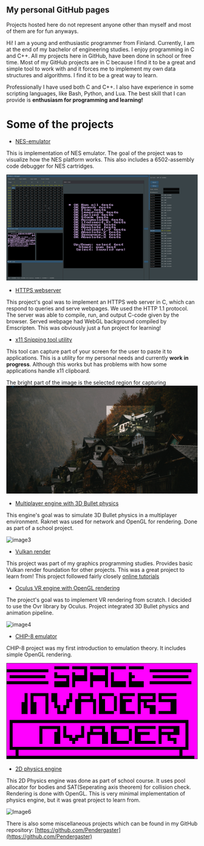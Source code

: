 ## My personal GitHub pages

Projects hosted here do not represent anyone other than myself and most of them are for fun anyways. 

Hi! I am a young and enthusiastic programmer from Finland. Currently, I am at the end of my bachelor of engineering studies. 
I enjoy programming in C and C++. All my projects here in GitHub, have been done in school or free time. 
Most of my GitHub projects are in C because I find it to be a great and simple tool to work with and it forces me to implement my own data structures and algorithms.
I find it to be a great way to learn.

Professionally I have used both C and C++. I also have experience in some scripting languages, like Bash, Python, and Lua.
The best skill that I can provide is **enthusiasm for programming and learning!**

# Some of the projects

- [NES-emulator](https://github.com/Pendergaster/nes-emu)

This is implementation of NES emulator. The goal of the project was to visualize how the NES platform works. This also includes a 6502-assembly code debugger for NES cartridges.

![image1](https://github.com/Pendergaster/nes-emu/raw/master/nesemudemo.png)

- [HTTPS webserver](https://github.com/Pendergaster/CWebDevAdventure)

This project's goal was to implement an HTTPS web server in C, which can respond to queries and serve webpages. We used the HTTP 1.1 protocol. The server was able to compile, run, and output C-code given by the browser. Served webpage had WebGL background compiled by Emscripten. This was obviously just a fun project for learning!

- [x11 Snipping tool utility](https://github.com/Pendergaster/snippy)

This tool can capture part of your screen for the user to paste it to applications. This is a utility for my personal needs and currently **work in progress**. Although this works but has problems with how some applications handle x11 clipboard.

The bright part of the image is the selected region for capturing
![image2](https://github.com/Pendergaster/snippy/raw/master/snippy_ex.png)

- [Multiplayer engine with 3D Bullet physics](https://github.com/Pendergaster/MultiplayerMotor)

This engine's goal was to simulate 3D Bullet physics in a multiplayer environment. Raknet was used for network and OpenGL for rendering. Done as part of a school project.

![image3](https://github.com/Pendergaster/MultiplayerMotor/raw/master/demo.gif)

- [Vulkan render](https://github.com/Pendergaster/Basic-vulkan)

This project was part of my graphics programming studies. Provides basic Vulkan render foundation for other projects. This was a great project to learn from! This project followed fairly closely [online tutorials](https://vulkan-tutorial.com/)

- [Oculus VR engine with OpenGL rendering](https://github.com/Pendergaster/VRstuff)

The project's goal was to implement VR rendering from scratch. I decided to use the Ovr library by Oculus. Project integrated 3D Bullet physics and animation pipeline.

![image4](https://github.com/Pendergaster/VRstuff/raw/master/demo.gif)

- [CHIP-8 emulator](https://github.com/Pendergaster/chip8-emu)

CHIP-8 project was my first introduction to emulation theory. It includes simple OpenGL rendering.

![Image5](https://github.com/Pendergaster/chip8-emu/raw/master/chipinvaders.png)

- [2D physics engine](https://github.com/Pendergaster/2dPhysics)

This 2D Physics engine was done as part of school course. It uses pool allocator for bodies and SAT(Seperating axis theorem) for collision check.
Rendering is done with OpenGL. This is very minimal implementation of physics engine, but it was great project to learn from.

![Image6](https://github.com/Pendergaster/2dPhysics/raw/master/laatikkoVid.gif)


There is also some miscellaneous projects which can be found in my GitHub repository: [https://github.com/Pendergaster](https://github.com/Pendergaster)
